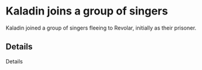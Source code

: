 # Kaladin joins a group of singers
Kaladin joined a group of singers fleeing to Revolar, initially as their prisoner.

## Details
Details

